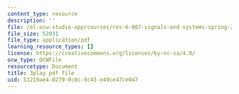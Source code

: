```yaml
---
content_type: resource
description: ''
file: /ol-ocw-studio-app/courses/res-6-007-signals-and-systems-spring-2011/51219ae402790c8c9c43e49ce47ce047_D3bblng-Kcc.pdf
file_size: 52031
file_type: application/pdf
learning_resource_types: []
license: https://creativecommons.org/licenses/by-nc-sa/4.0/
ocw_type: OCWFile
resourcetype: Document
title: 3play pdf file
uid: 51219ae4-0279-0c8c-9c43-e49ce47ce047
---
```


